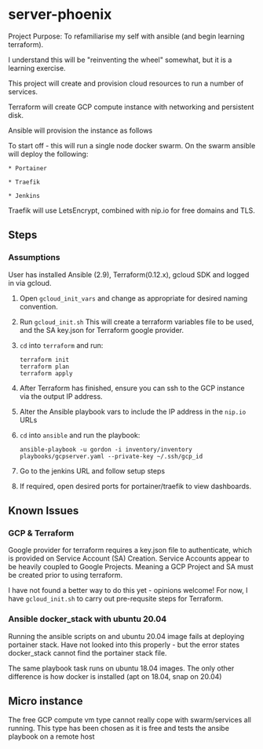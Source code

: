 # server-phoenix

Project Purpose: To refamiliarise my self with ansible (and begin learning terraform).

I understand this will be "reinventing the wheel" somewhat, but it is a learning exercise.

This project will create and provision cloud resources to run a number of services.

Terraform will create GCP compute instance with networking and persistent disk.

Ansible will provision the instance as follows

To start off - this will run a single node docker swarm.
On the swarm ansible will deploy the following:

    * Portainer

    * Traefik

    * Jenkins


Traefik will use LetsEncrypt, combined with nip.io for free domains and TLS.

## Steps

### Assumptions
User has installed Ansible (2.9), Terraform(0.12.x), gcloud SDK and logged in via gcloud.


1. Open `gcloud_init_vars` and change as appropriate for desired naming convention. 

2. Run `gcloud_init.sh` 
    This will create a terraform variables file to be used, and the SA key.json for Terraform google provider.

3. `cd` into `terraform` and run:
    
    ```
    terraform init
    terraform plan
    terraform apply
    ```

4. After Terraform has finished, ensure you can ssh to the GCP instance via the output IP address.

5. Alter the Ansible playbook vars to include the IP address in the `nip.io` URLs

6. `cd` into `ansible` and run the playbook:

    ```
    ansible-playbook -u gordon -i inventory/inventory playbooks/gcpserver.yaml --private-key ~/.ssh/gcp_id
    ```

7. Go to the jenkins URL and follow setup steps

8. If required, open desired ports for portainer/traefik to view dashboards.


## Known Issues

### GCP & Terraform

Google provider for terraform requires a key.json file to authenticate, which is provided on Service Account (SA) Creation.
Service Accounts appear to be heavily coupled to Google Projects. Meaning a GCP Project and SA must be created prior to using terraform.

I have not found a better way to do this yet - opinions welcome!
For now, I have `gcloud_init.sh` to carry out pre-requsite steps for Terraform.

### Ansible docker_stack with ubuntu 20.04

Running the ansible scripts on and ubuntu 20.04 image fails at deploying portainer stack. 
Have not looked into this properly - but the error states docker_stack cannot find the portainer stack file.

The same playbook task runs on ubuntu 18.04 images. The only other difference is how docker is installed (apt on 18.04, snap on 20.04)


## Micro instance

The free GCP compute vm type cannot really cope with swarm/services all running. This type has been chosen as it is free and tests the ansibe playbook on a remote host